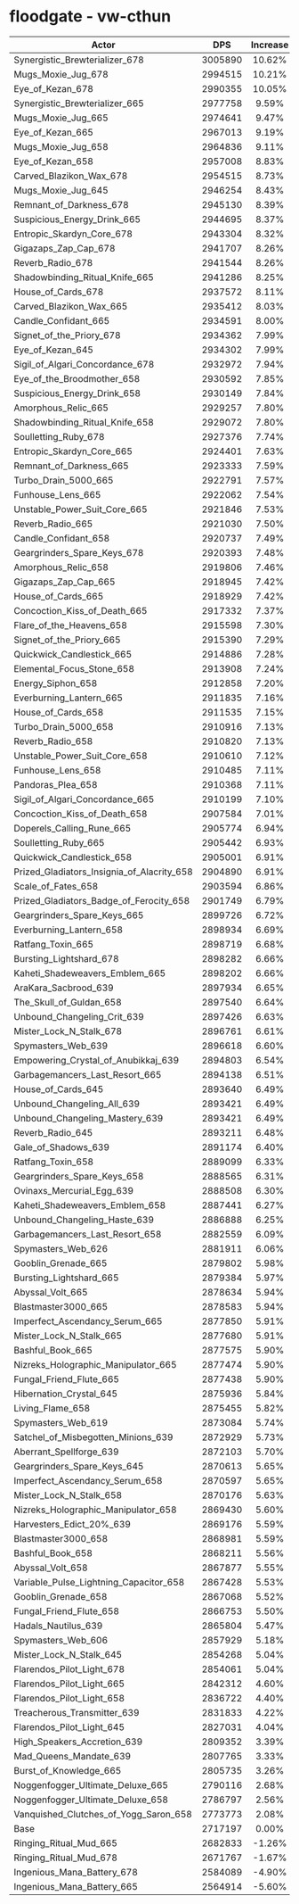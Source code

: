 # floodgate - vw-cthun
| Actor | DPS | Increase |
|---|:---:|:---:|
|Synergistic_Brewterializer_678|3005890|10.62%|
|Mugs_Moxie_Jug_678|2994515|10.21%|
|Eye_of_Kezan_678|2990355|10.05%|
|Synergistic_Brewterializer_665|2977758|9.59%|
|Mugs_Moxie_Jug_665|2974641|9.47%|
|Eye_of_Kezan_665|2967013|9.19%|
|Mugs_Moxie_Jug_658|2964836|9.11%|
|Eye_of_Kezan_658|2957008|8.83%|
|Carved_Blazikon_Wax_678|2954515|8.73%|
|Mugs_Moxie_Jug_645|2946254|8.43%|
|Remnant_of_Darkness_678|2945130|8.39%|
|Suspicious_Energy_Drink_665|2944695|8.37%|
|Entropic_Skardyn_Core_678|2943304|8.32%|
|Gigazaps_Zap_Cap_678|2941707|8.26%|
|Reverb_Radio_678|2941544|8.26%|
|Shadowbinding_Ritual_Knife_665|2941286|8.25%|
|House_of_Cards_678|2937572|8.11%|
|Carved_Blazikon_Wax_665|2935412|8.03%|
|Candle_Confidant_665|2934591|8.00%|
|Signet_of_the_Priory_678|2934362|7.99%|
|Eye_of_Kezan_645|2934302|7.99%|
|Sigil_of_Algari_Concordance_678|2932972|7.94%|
|Eye_of_the_Broodmother_658|2930592|7.85%|
|Suspicious_Energy_Drink_658|2930149|7.84%|
|Amorphous_Relic_665|2929257|7.80%|
|Shadowbinding_Ritual_Knife_658|2929072|7.80%|
|Soulletting_Ruby_678|2927376|7.74%|
|Entropic_Skardyn_Core_665|2924401|7.63%|
|Remnant_of_Darkness_665|2923333|7.59%|
|Turbo_Drain_5000_665|2922791|7.57%|
|Funhouse_Lens_665|2922062|7.54%|
|Unstable_Power_Suit_Core_665|2921846|7.53%|
|Reverb_Radio_665|2921030|7.50%|
|Candle_Confidant_658|2920737|7.49%|
|Geargrinders_Spare_Keys_678|2920393|7.48%|
|Amorphous_Relic_658|2919806|7.46%|
|Gigazaps_Zap_Cap_665|2918945|7.42%|
|House_of_Cards_665|2918929|7.42%|
|Concoction_Kiss_of_Death_665|2917332|7.37%|
|Flare_of_the_Heavens_658|2915598|7.30%|
|Signet_of_the_Priory_665|2915390|7.29%|
|Quickwick_Candlestick_665|2914886|7.28%|
|Elemental_Focus_Stone_658|2913908|7.24%|
|Energy_Siphon_658|2912858|7.20%|
|Everburning_Lantern_665|2911835|7.16%|
|House_of_Cards_658|2911535|7.15%|
|Turbo_Drain_5000_658|2910916|7.13%|
|Reverb_Radio_658|2910820|7.13%|
|Unstable_Power_Suit_Core_658|2910610|7.12%|
|Funhouse_Lens_658|2910485|7.11%|
|Pandoras_Plea_658|2910368|7.11%|
|Sigil_of_Algari_Concordance_665|2910199|7.10%|
|Concoction_Kiss_of_Death_658|2907584|7.01%|
|Doperels_Calling_Rune_665|2905774|6.94%|
|Soulletting_Ruby_665|2905442|6.93%|
|Quickwick_Candlestick_658|2905001|6.91%|
|Prized_Gladiators_Insignia_of_Alacrity_658|2904890|6.91%|
|Scale_of_Fates_658|2903594|6.86%|
|Prized_Gladiators_Badge_of_Ferocity_658|2901749|6.79%|
|Geargrinders_Spare_Keys_665|2899726|6.72%|
|Everburning_Lantern_658|2898934|6.69%|
|Ratfang_Toxin_665|2898719|6.68%|
|Bursting_Lightshard_678|2898282|6.66%|
|Kaheti_Shadeweavers_Emblem_665|2898202|6.66%|
|AraKara_Sacbrood_639|2897934|6.65%|
|The_Skull_of_Guldan_658|2897540|6.64%|
|Unbound_Changeling_Crit_639|2897426|6.63%|
|Mister_Lock_N_Stalk_678|2896761|6.61%|
|Spymasters_Web_639|2896618|6.60%|
|Empowering_Crystal_of_Anubikkaj_639|2894803|6.54%|
|Garbagemancers_Last_Resort_665|2894138|6.51%|
|House_of_Cards_645|2893640|6.49%|
|Unbound_Changeling_All_639|2893421|6.49%|
|Unbound_Changeling_Mastery_639|2893421|6.49%|
|Reverb_Radio_645|2893211|6.48%|
|Gale_of_Shadows_639|2891174|6.40%|
|Ratfang_Toxin_658|2889099|6.33%|
|Geargrinders_Spare_Keys_658|2888565|6.31%|
|Ovinaxs_Mercurial_Egg_639|2888508|6.30%|
|Kaheti_Shadeweavers_Emblem_658|2887441|6.27%|
|Unbound_Changeling_Haste_639|2886888|6.25%|
|Garbagemancers_Last_Resort_658|2882559|6.09%|
|Spymasters_Web_626|2881911|6.06%|
|Gooblin_Grenade_665|2879802|5.98%|
|Bursting_Lightshard_665|2879384|5.97%|
|Abyssal_Volt_665|2878634|5.94%|
|Blastmaster3000_665|2878583|5.94%|
|Imperfect_Ascendancy_Serum_665|2877850|5.91%|
|Mister_Lock_N_Stalk_665|2877680|5.91%|
|Bashful_Book_665|2877575|5.90%|
|Nizreks_Holographic_Manipulator_665|2877474|5.90%|
|Fungal_Friend_Flute_665|2877438|5.90%|
|Hibernation_Crystal_645|2875936|5.84%|
|Living_Flame_658|2875455|5.82%|
|Spymasters_Web_619|2873084|5.74%|
|Satchel_of_Misbegotten_Minions_639|2872929|5.73%|
|Aberrant_Spellforge_639|2872103|5.70%|
|Geargrinders_Spare_Keys_645|2870613|5.65%|
|Imperfect_Ascendancy_Serum_658|2870597|5.65%|
|Mister_Lock_N_Stalk_658|2870176|5.63%|
|Nizreks_Holographic_Manipulator_658|2869430|5.60%|
|Harvesters_Edict_20%_639|2869176|5.59%|
|Blastmaster3000_658|2868981|5.59%|
|Bashful_Book_658|2868211|5.56%|
|Abyssal_Volt_658|2867877|5.55%|
|Variable_Pulse_Lightning_Capacitor_658|2867428|5.53%|
|Gooblin_Grenade_658|2867068|5.52%|
|Fungal_Friend_Flute_658|2866753|5.50%|
|Hadals_Nautilus_639|2865804|5.47%|
|Spymasters_Web_606|2857929|5.18%|
|Mister_Lock_N_Stalk_645|2854268|5.04%|
|Flarendos_Pilot_Light_678|2854061|5.04%|
|Flarendos_Pilot_Light_665|2842312|4.60%|
|Flarendos_Pilot_Light_658|2836722|4.40%|
|Treacherous_Transmitter_639|2831833|4.22%|
|Flarendos_Pilot_Light_645|2827031|4.04%|
|High_Speakers_Accretion_639|2809352|3.39%|
|Mad_Queens_Mandate_639|2807765|3.33%|
|Burst_of_Knowledge_665|2805735|3.26%|
|Noggenfogger_Ultimate_Deluxe_665|2790116|2.68%|
|Noggenfogger_Ultimate_Deluxe_658|2786797|2.56%|
|Vanquished_Clutches_of_Yogg_Saron_658|2773773|2.08%|
|Base|2717197|0.00%|
|Ringing_Ritual_Mud_665|2682833|-1.26%|
|Ringing_Ritual_Mud_678|2671767|-1.67%|
|Ingenious_Mana_Battery_678|2584089|-4.90%|
|Ingenious_Mana_Battery_665|2564914|-5.60%|
